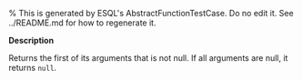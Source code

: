 % This is generated by ESQL's AbstractFunctionTestCase. Do no edit it. See ../README.md for how to regenerate it.

**Description**

Returns the first of its arguments that is not null. If all arguments are null, it returns `null`.

